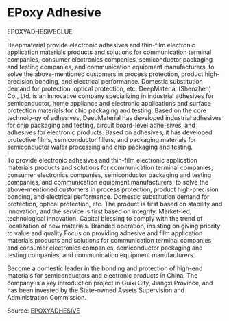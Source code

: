 # EPoxy Adhesive

EPOXYADHESIVEGLUE

Deepmaterial provide electronic adhesives and thin-film electronic application materials products and solutions for communication terminal companies, consumer electronics companies, semiconductor packaging and testing companies, and communication equipment manufacturers, to solve the above-mentioned customers in process protection, product high-precision bonding, and electrical performance. Domestic substitution demand for protection, optical protection, etc.
DeepMaterial (Shenzhen) Co., Ltd. is an innovative company specializing in industrial adhesives for semiconductor, home appliance and electronic applications and surface protection materials for chip packaging and testing. Based on the core technolo-gy of adhesives, DeepMaterial has developed industrial adhesives for chip packaging and testing, circuit board-level adhe-sives, and adhesives for electronic products. Based on adhesives, it has developed protective films, semiconductor fillers, and packaging materials for semiconductor wafer processing and chip packaging and testing.

To provide electronic adhesives and thin-film electronic application materials products and solutions for communication terminal companies, consumer electronics companies, semiconductor packaging and testing companies, and communication equipment manufacturers, to solve the above-mentioned customers in process protection, product high-precision bonding, and electrical performance. Domestic substitution demand for protection, optical protection, etc.
The product is first based on stability and innovation, and the service is first based on integrity. Market-led, technological innovation. Capital blessing to comply with the trend of localization of new materials. Branded operation, insisting on giving priority to value and quality
Focus on providing adhesive and film application materials products and solutions for communication terminal companies and consumer electronics companies, semiconductor packaging and testing companies, and communication equipment manufacturers.

Become a domestic leader in the bonding and protection of high-end materials for semiconductors and electronic products in China. The company is a key introduction project in Guixi City, Jiangxi Province, and has been invested by the State-owned Assets Supervision and Administration Commission.

Source: [EPOXYADHESIVE](https://www.epoxyadhesiveglue.com/)
